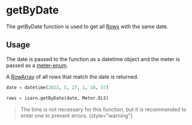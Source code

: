 # getByDate

The getByDate function is used to get all [Rows](Row.md) with the same date.

## Usage

The date is passed to the function as a datetime object and the meter is passed as a [meter-enum](Meter.md).

A [RowArray](RowArray.md) of all rows that match the date is returned.
````Python
date = datetime(2023, 5, 27, 1, 18, 57)

rows = isarn.getByDate(date, Meter.ELS)
````

> The time is not necessary for this function, but it is recommended to enter one to prevent errors.
{style="warning"}


